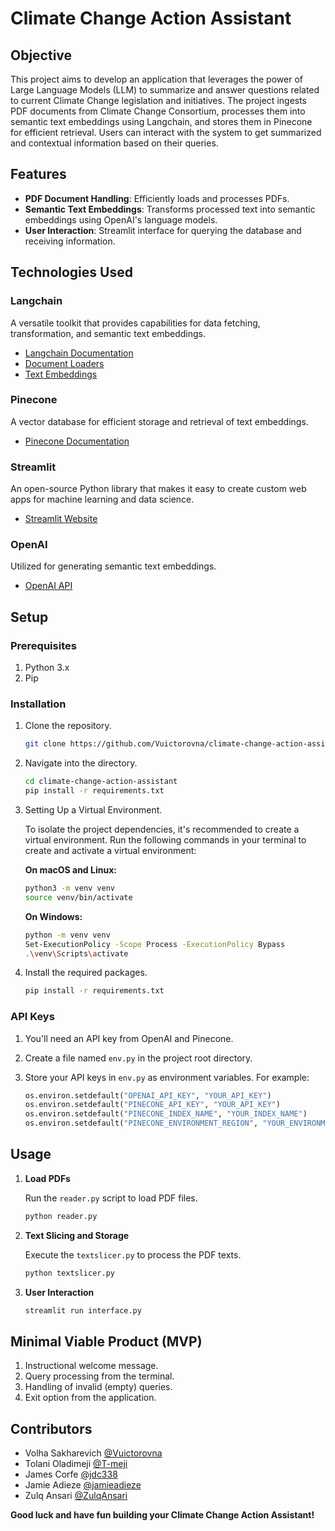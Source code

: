 # Climate Change Action Assistant

## Objective

This project aims to develop an application that leverages the power of Large Language Models (LLM) to summarize and answer questions related to current Climate Change legislation and initiatives. The project ingests PDF documents from Climate Change Consortium, processes them into semantic text embeddings using Langchain, and stores them in Pinecone for efficient retrieval. Users can interact with the system to get summarized and contextual information based on their queries.

## Features

- **PDF Document Handling**: Efficiently loads and processes PDFs.
- **Semantic Text Embeddings**: Transforms processed text into semantic embeddings using OpenAI's language models.
- **User Interaction**: Streamlit interface for querying the database and receiving information.

## Technologies Used

### Langchain
A versatile toolkit that provides capabilities for data fetching, transformation, and semantic text embeddings.

- [Langchain Documentation](https://python.langchain.com/docs/)
- [Document Loaders](https://python.langchain.com/docs/modules/data_connection/document_loaders/)
- [Text Embeddings](https://python.langchain.com/docs/integrations/text_embedding/openai)

### Pinecone
A vector database for efficient storage and retrieval of text embeddings.

- [Pinecone Documentation](https://docs.pinecone.io/docs/quickstart)

### Streamlit
An open-source Python library that makes it easy to create custom web apps for machine learning and data science.

- [Streamlit Website](https://www.streamlit.io/)

### OpenAI
Utilized for generating semantic text embeddings.

- [OpenAI API](https://openai.com/)

## Setup

### Prerequisites

1. Python 3.x
2. Pip

### Installation

1. Clone the repository.

    ```bash
    git clone https://github.com/Vuictorovna/climate-change-action-assistant.git
    ```

2. Navigate into the directory.

    ```bash
    cd climate-change-action-assistant
    pip install -r requirements.txt
    ```

3. Setting Up a Virtual Environment.

    To isolate the project dependencies, it's recommended to create a virtual environment. 
    Run the following commands in your terminal to create and activate a virtual environment:

    **On macOS and Linux:**

    ```bash
    python3 -m venv venv
    source venv/bin/activate
    ```

    **On Windows:**

    ```bash
    python -m venv venv
    Set-ExecutionPolicy -Scope Process -ExecutionPolicy Bypass
    .\venv\Scripts\activate
    ```

4. Install the required packages.

    ```bash
    pip install -r requirements.txt
    ```

### API Keys

1. You'll need an API key from OpenAI and Pinecone.
2. Create a file named `env.py` in the project root directory.
3. Store your API keys in `env.py` as environment variables. For example:

    ```python
    os.environ.setdefault("OPENAI_API_KEY", "YOUR_API_KEY")
    os.environ.setdefault("PINECONE_API_KEY", "YOUR_API_KEY")
    os.environ.setdefault("PINECONE_INDEX_NAME", "YOUR_INDEX_NAME")
    os.environ.setdefault("PINECONE_ENVIRONMENT_REGION", "YOUR_ENVIRONMENT_REGION")
    ```

## Usage

1. **Load PDFs**

    Run the `reader.py` script to load PDF files.

    ```bash
    python reader.py
    ```

2. **Text Slicing and Storage**

    Execute the `textslicer.py` to process the PDF texts.

    ```bash
    python textslicer.py
    ```

3. **User Interaction**

    ```bash
    streamlit run interface.py
    ```

## Minimal Viable Product (MVP)

1. Instructional welcome message.
2. Query processing from the terminal.
3. Handling of invalid (empty) queries.
4. Exit option from the application.

## Contributors

- Volha Sakharevich [@Vuictorovna](https://github.com/Vuictorovna)
- Tolani Oladimeji [@T-meji](https://github.com/T-meji)
- James Corfe [@jdc338](https://github.com/jdc338)
- Jamie Adieze [@jamieadieze](https://github.com/jamieadieze)
- Zulq Ansari [@ZulqAnsari](https://github.com/ZulqAnsari)


**Good luck and have fun building your Climate Change Action Assistant!**
